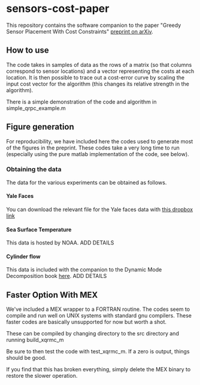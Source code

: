 # sensors-cost-paper

This repository contains the software companion
to the paper "Greedy Sensor Placement With Cost Constraints"
[preprint on arXiv](https://arxiv.org/abs/1805.03717).

## How to use

The code takes in samples of data as the rows of
a matrix (so that columns correspond to sensor
locations) and a vector representing the costs
at each location. It is then possible to trace
out a cost-error curve by scaling the input cost
vector for the algorithm (this changes its relative
strength in the algorithm).

There is a simple demonstration of the code and
algorithm in simple_qrpc_example.m

## Figure generation

For reproducibility, we have included here the
codes used to generate most of the figures in the
preprint. These codes take a very long time to run
(especially using the pure matlab implementation
of the code, see below).

### Obtaining the data

The data for the various experiments can be
obtained as follows.

#### Yale Faces

You can download the relevant file for the
Yale faces data with
[this dropbox link](https://www.dropbox.com/s/vp1pl8jriy5twzf/YaleB_32x32.mat?dl=0)

#### Sea Surface Temperature

This data is hosted by NOAA. ADD DETAILS

#### Cylinder flow

This data is included with the companion to the
Dynamic Mode Decomposition book [here](http://dmdbook.com/).
ADD DETAILS

## Faster Option With MEX

We've included a MEX wrapper to a FORTRAN routine.
The codes seem to compile and run well on UNIX systems
with standard gnu compilers. These faster codes are
basically unsupported for now but worth a shot.

These can be compiled by changing directory to
the src directory and running build_xqrmc_m

Be sure to then test the code with test_xqrmc_m.
If a zero is output, things should be good.

If you find that this has broken everything, simply
delete the MEX binary to restore the slower operation.
